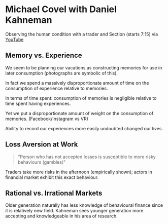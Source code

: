 # Michael Covel with Daniel Kahneman

Observing the human condition with a trader and Section (starts 7:15) via [YouTube](https://www.youtube.com/watch?v=pvmcDEGxndo&ab_channel=MichaelCovel)

## Memory vs. Experience

We seem to be planning our vacations as constructing memories for use in later consumption (photographs are symbolic of this).

In fact we spend a massively disproportionate amount of time on the consumption of experience relative to memories. 

In terms of time spent: consumption of memories is negligible relative to time spent having experiences. 

Yet we put a disproportionate amount of weight on the consumption of memories. (Facebook/Instagram vs VR)

Ability to record our experiences more easily undoubted changed our lives.

## Loss Aversion at Work

> "Person who has not accepted losses is susceptible to more risky behaviours (gambles)"

Traders take more risks in the afternoon (empirically shown); actors in financial market exhibit this exact behaviour. 

## Rational vs. Irrational Markets

Older generation naturally has less knowledge of behavioural finance since it is relatively new field.  Kahneman sees younger generation more accepting and knowledgeable in his area of research. 
